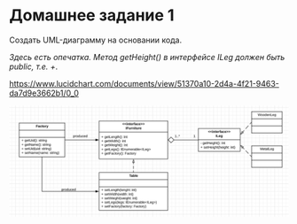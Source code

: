 # Домашнее задание 1

Создать UML-диаграмму на основании кода. 

*Здесь есть опечатка. Метод getHeight() в интерфейсе ILeg должен быть public, т.е. +*.

https://www.lucidchart.com/documents/view/51370a10-2d4a-4f21-9463-da7d9e3662b1/0_0

![diagram](diagram.png)
